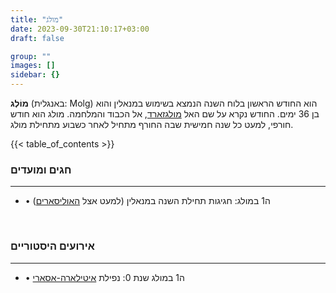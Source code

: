 ```yaml
---
title: "מולג"
date: 2023-09-30T21:10:17+03:00
draft: false

group: ""
images: []
sidebar: {}
---
```


**מוֹלְג** (באנגלית: Molg) הוא החודש הראשון בלוח השנה הנמצא בשימוש במנאלין והוא בן 36 ימים. החודש נקרא על שם האל [מולגזארד](../../../deities/molgazard), אל הכבוד והמלחמה. מולג הוא חודש חורפי, למעט כל שנה חמישית שבה החורף מתחיל לאחר כשבוע מתחילת מולג.

<!--more-->

{{< table_of_contents >}}

### חגים ומועדים

---

- &bull; ה1 במולג: חגיגות תחילת השנה במנאלין (למעט אצל [האוליסארים](../../../races/ulisary))

&nbsp;

### אירועים היסטוריים

---

- &bull; ה1 במולג שנת 0: נפילת [איטילארה-אסארי](../../../settlements/itilara-asari)
